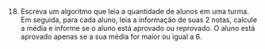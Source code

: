 18. Escreva um algoritmo que leia a quantidade de alunos em uma turma. Em seguida, para cada aluno, leia a informação de suas 2 notas, calcule a média e informe se o aluno está aprovado ou reprovado. O aluno está aprovado apenas se a sua média for maior
ou igual a 6.